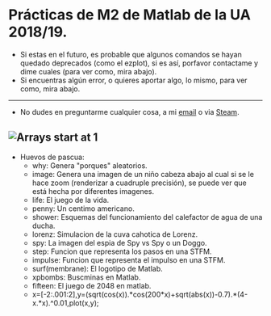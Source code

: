 # Prácticas de M2 de Matlab de la UA 2018/19.
- Si estas en el futuro, es probable que algunos comandos se hayan quedado deprecados (como el ezplot), si es así, porfavor contactame y dime cuales (para ver como, mira abajo).
- Si encuentras algún error, o quieres aportar algo, lo mismo, para ver como, mira abajo.
---------------------
- No dudes en preguntarme cualquier cosa, a mi [email](mailto:frenzoid@protonmail.com) o via [Steam](https://steamcommunity.com/id/MrFren/).

![Arrays start at 1](https://pbs.twimg.com/media/DsTtemyXoAIcnFj.jpg)
---------------------
- Huevos de pascua:
  - why: Genera "porques" aleatorios.
  - image: Genera una imagen de un niño cabeza abajo al cual si se le hace zoom (renderizar a cuadruple precisión), se puede ver que está hecha por diferentes imagenes.
  - life: El juego de la vida.
  - penny: Un centimo americano.
  - shower: Esquemas del funcionamiento del calefactor de agua de una ducha.
  - lorenz: Simulacion de la cuva cahotica de Lorenz.
  - spy: La imagen del espia de Spy vs Spy o un Doggo.
  - step: Funcion que representa los pasos en una STFM.
  - impulse: Funcion que representa el impulso en una STFM.
  - surf(membrane): El logotipo de Matlab.
  - xpbombs: Buscminas en Matlab.
  - fifteen: El juego de 2048 en matlab.
  - x=[-2:.001:2],y=(sqrt(cos(x)).\*cos(200\*x)+sqrt(abs(x))-0.7).\*(4-x.\*x).^0.01,plot(x,y); 
